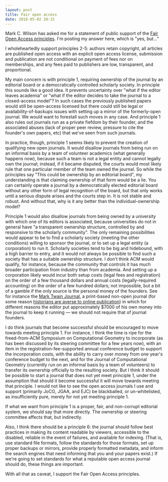 ```yaml
---
layout: post
title: Fair open access
date: 2018-05-02 20:15
---
```

Mark C. Wilson has asked me for a statement of public support of the [Fair Open Access principles](https://www.fairopenaccess.org/). I'm posting my answer here, which is "yes, but..."

I wholeheartedly support principles 2-5: authors retain copyright, all articles are published open access with an explicit open access license, submission and publication are not conditional on payment of fees nor on memberships, and any fees paid to publishers are low, transparent, and proportional.

My main concern is with principle 1, requiring ownership of the journal by an editorial board or a democratically controlled scholarly society. In principle this sounds like a good idea. It prevents uncertainty over "what if the editor leaves academia" or "what if the editor decides to take the journal to a closed-access model"? In such cases the previously published papers would still be open-access licensed but there could still be legal or availability-of-backups issues with setting up a mirror of the formerly-open journal. We would want to forestall such moves in any case. And principle 1 also rules out journals run as a private fiefdom by their founder, and the associated abuses (lack of proper peer review, pressure to cite the founder's own papers, etc) that we've seen from such journals.

In practice, though, principle 1 seems likely to prevent the creation of qualifying new open journals. It would disallow journals from being run on an informal basis by a team of volunteer academics (what generally happens now), because such a team is not a legal entity and cannot legally own the journal; instead, if it became disputed, the courts would most likely rule that one particular member of the team owned the journal. So while the principles say "This could be ownership by an editorial board", my understanding is that claiming ownership of that form would be a lie. You can certainly operate a journal by a democratically elected editorial board without any other form of legal recognition of the board, but that only works until a serious dispute arises and the courts step in. It is not stable and robust. And without that, why is it any better than the individual-ownership model?

Principle 1 would also disallow journals from being owned by a university with which one of its editors is associated, because universities do not in general have "a transparent ownership structure, controlled by and responsive to the scholarly community". The only remaining possibilities would appear to be to find a scholarly society (meeting the other conditions) willing to sponsor the journal, or to set up a legal entity (a corporation) to run it. Scholarly societies tend to be big and hidebound, with a high barrier to entry, and it would not always be possible to find such a society that has a suitable ownership structure. I don't think ACM would qualify, for instance, because the community that controls it has much broader participation from industry than from academia. And setting up a corporation likely would incur both setup costs (legal fees and registration) on the order of a few thousand dollars and annual costs (legally-required accounting) on the order of a few hundred dollars; not impossible, but a bit of a gamble if the only source is the personal money of the founders. See for instance the [Mark Twain Journal](http://www.marktwainjournal.com/volume_56.1_Spring2018.html), a print-based non-open journal (for some reason [historians are averse to online publication](https://www.insidehighered.com/quicktakes/2018/05/01/historians-resist-publishing-online)) in which for different reasons the editor put approximately $7000 of his own money into the journal to keep it running — we should not require that of journal founders.

I do think journals that become successful should be encouraged to move towards meeting principle 1. For instance, I think the time is ripe for the freed-from-ACM Symposium on Computational Geometry to incorporate (as has been discussed by its steering committee for a few years now), with an item in the registration-fee-supported annual conference budget to support the incorporation costs, with the ability to carry over money from one year's conference budget to the next, and for the Journal of Computational Geometry (currently run on an informal basis by a team of volunteers) to transfer its ownership officially to the resulting society. But I think it should be possible to start a journal that does not yet meet principle 1, under the assumption that should it become successful it will move towards meeting that principle. I would not like to see the open access journals I use and support (primarily JoCG, JGAA, and EJC) be blackballed, or un-whitelisted, as insufficiently pure, merely for not yet meeting principle 1.

If what we want from principle 1 is a proper, fair, and non-corrupt editorial system, we should say that more directly. The ownership or steering committee affects that, but indirectly.

Also, I think there should be a principle 6: the journal should follow best practices in making its content readable by viewers, accessible to the disabled, reliable in the event of failures, and available for indexing. (That is, use standard file formats, follow the standards for those formats, set up proper backups or mirrors, provide properly formatted metadata, and inform the search engines that need informing that you and your papers exist.) If we're going to set standards for what a reputable open access journal should do, these things are important.

With all that as caveat, I support the Fair Open Access principles.